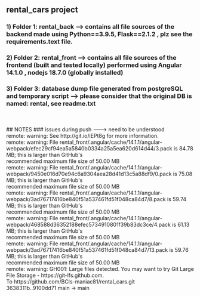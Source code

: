 ## rental_cars project

### 1) Folder 1: rental_back --> contains all file sources of the backend made using Python==3.9.5, Flask==2.1.2 , plz see the requirements.text file.
### 2) Folder 2: rental_front --> contains all file sources of the frontend (built and tested locally) performed using Angular 14.1.0 , nodejs 18.7.0 (globally installed) <br>
### 3) Folder 3: database dump file generated from postgreSQL and temporary script --> please consider that the original DB is named: rental, see readme.txt <br>

<br>
<br>
## NOTES 
### issues during push ---> need to be understood <br>
remote: warning: See http://git.io/iEPt8g for more information. <br>
remote: warning: File rental_front/.angular/cache/14.1.1/angular-webpack/efec29cf94ea5a5840b0334a25a5ea620d614d44/3.pack is 84.78 MB; this is larger than GitHub's <br> recommended maximum file size of 50.00 MB <br>
remote: warning: File rental_front/.angular/cache/14.1.1/angular-webpack/9450e016d70e94c6a9304aea28d41d13c5a88df9/0.pack is 75.08 MB; this is larger than GitHub's <br>  recommended maximum file size of 50.00 MB <br>
remote: warning: File rental_front/.angular/cache/14.1.1/angular-webpack/3ad76717416be840f51a537461fd51f048ca84d7/8.pack is 59.74 MB; this is larger than GitHub's <br> recommended maximum file size of 50.00 MB <br>
remote: warning: File rental_front/.angular/cache/14.1.1/angular-webpack/468588d36352188efec5734910801f39b83dc3ce/4.pack is 61.13 MB; this is larger than GitHub's <br> recommended maximum file size of 50.00 MB <br>
remote: warning: File rental_front/.angular/cache/14.1.1/angular-webpack/3ad76717416be840f51a537461fd51f048ca84d7/13.pack is 59.76 MB; this is larger than GitHub's <br> recommended maximum file size of 50.00 MB <br>
remote: warning: GH001: Large files detected. You may want to try Git Large File Storage - https://git-lfs.github.com. <br>
To https://github.com/BCIs-maniac81/rental_cars.git <br>
   3638311b..9100dd71  main -> main <br>
